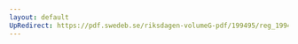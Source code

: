 ```yaml
---
layout: default
UpRedirect: https://pdf.swedeb.se/riksdagen-volumeG-pdf/199495/reg_199495/reg_199495_0364.pdf
---
```

